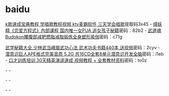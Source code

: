 # baidu

[k歌速成宝典教程 学唱歌教程视频 ktv麦霸软件 三天学会唱歌](http://pan.baidu.com/s/1bniwByZ)提取码3x45 - [绛妖精《恋爱方程式》内部课程 国内唯一女PUA 追女孩子秘籍](https://pan.baidu.com/share/init?surl=nt5HEkh)密码：82b2 - [武道魂Budokon腰腹部减肥燃脂减脂锻炼全身塑形瑜伽](http://pan.baidu.com/s/1o67b5Vk)密码：c71g

[武学秘籍大全,少林武当峨眉武功心法,武术功夫书籍440本,送视频](http://pan.baidu.com/s/1o69dzC2)密码：2cyv - [潜意识巨人APE格式完美音质 5.2G 共16CD全套8单元潜意识开发全脑](http://pan.baidu.com/s/1mgzEd0s)密码：i1eb - [口才训练培训 30天精英演讲速成 视频教程 + 全套教材资料](http://pan.baidu.com/s/1gdgl3wR)密码：to0z

[]() - []() - []()

[]() - []() - []()

[]() - []() - []()

